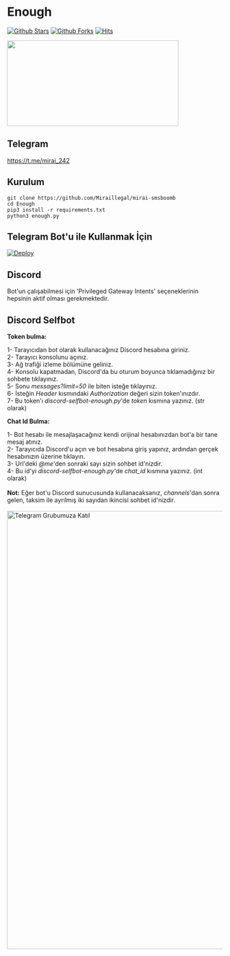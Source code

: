# Enough
[![Github Stars](https://img.shields.io/github/stars/tingirifistik/Enough)]()
[![Github Forks](https://img.shields.io/github/forks/tingirifistik/Enough)]() 
[![Hits](https://hits.sh/github.com/tingirifistik/Enough.svg?label=views&color=007ec6)](https://hits.sh/github.com/tingirifistik/Enough/)

<img src=https://user-images.githubusercontent.com/51286195/209442235-7069b8e7-b3f3-4b70-82cb-a86014836be0.png height="200px" width="400px"/>


<h2>Telegram</h2>

https://t.me/mirai_242

<h2>Kurulum</h2>

```console
git clone https://github.com/Miraillegal/mirai-smsboomb
cd Enough
pip3 install -r requirements.txt
python3 enough.py
```

<h2>Telegram Bot'u ile Kullanmak İçin</h2>

[![Deploy](https://www.herokucdn.com/deploy/button.svg)](https://github.com/Miraillegal/mirai-smsboomb)

<h2>Discord</h2>

Bot'un çalışabilmesi için 'Privileged Gateway Intents' seçeneklerinin hepsinin aktif olması gerekmektedir.

<h2>Discord Selfbot</h2>

**Token bulma:**

1- Tarayıcıdan bot olarak kullanacağınız Discord hesabına giriniz.<br>
2- Tarayıcı konsolunu açınız.<br>
3- Ağ trafiği izleme bölümüne geliniz.<br>
4- Konsolu kapatmadan, Discord'da bu oturum boyunca tıklamadığınız bir sohbete tıklayınız.<br>
5- Sonu *messages?limit=50* ile biten isteğe tıklayınız.<br>
6- İsteğin *Header* kısmındaki *Authorization* değeri sizin token'ınızdır.<br>
7- Bu token'ı *discord-selfbot-enough.py*'de *token* kısmına yazınız. (str olarak)<br>

**Chat Id Bulma:**

1- Bot hesabı ile mesajlaşacağınız kendi orijinal hesabınızdan bot'a bir tane mesaj atınız.<br>
2- Tarayıcıda Discord'u açın ve bot hesabına giriş yapınız, ardından gerçek hesabınızın üzerine tıklayın.<br>
3- Url'deki *@me*'den sonraki sayı sizin sohbet id'nizdir.<br>
4- Bu id'yi *discord-selfbot-enough.py*'de *chat_id* kısmına yazınız. (int olarak)<br><br>
**Not:** Eğer bot'u Discord sunucusunda kullanacaksanız, *channels*'dan sonra gelen, taksim ile ayrılmış iki sayıdan ikincisi sohbet id'nizdir.
<br><br>
<a href="https://t.me/illegalpazar242/" target="_blank"><img src="https://www.freepnglogos.com/uploads/telegram-png/file-telegram-font-awesome-svg-wikimedia-commons-7.png" alt="Telegram Grubumuza Katıl" style="height: 1024px !important;width: 1024px !important;" ></a>

